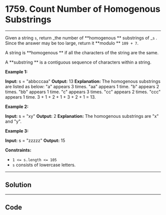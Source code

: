 # 1759. Count Number of Homogenous Substrings

---

Given a string `s`, return _the number of **homogenous ** substrings of _`s` _._ Since the answer may be too large, return it **modulo ** `109 + 7`.

A string is **homogenous ** if all the characters of the string are the same.

A **substring ** is a contiguous sequence of characters within a string.

 

**Example 1:**


**Input:** s = "abbcccaa"
**Output:** 13
**Explanation:** The homogenous substrings are listed as below:
"a"   appears 3 times.
"aa"  appears 1 time.
"b"   appears 2 times.
"bb"  appears 1 time.
"c"   appears 3 times.
"cc"  appears 2 times.
"ccc" appears 1 time.
3 + 1 + 2 + 1 + 3 + 2 + 1 = 13.

**Example 2:**


**Input:** s = "xy"
**Output:** 2
**Explanation:** The homogenous substrings are "x" and "y".

**Example 3:**


**Input:** s = "zzzzz"
**Output:** 15


 

**Constraints:**

  * `1 <= s.length <= 105`
  * `s` consists of lowercase letters.

---

## Solution



---

## Code
```python


```